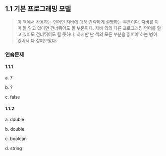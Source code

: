 ## 1.1 기본 프로그래밍 모델

> 이 책에서 사용하는 언어인 자바에 대해 간략하게 설명하는 부분이다. 자바를 이미 잘 알고 있다면 건너뛰어도 될 부분이다. 자바 외의 다른 프로그래밍 언어를 알고 있어도 건너뛰어도 될 듯하다. 하지만 난 책의 모든 부분을 읽어야 하는 병이 있어서 다 살펴보았다.

### 연습문제

#### 1.1.1

a. 7

b. ?

c. false

#### 1.1.2

a. double

b. double

c. boolean

d. string
